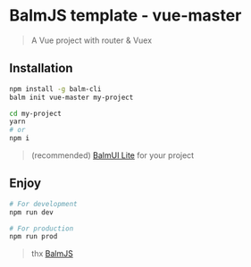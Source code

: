 # BalmJS template - vue-master
> A Vue project with router & Vuex

## Installation

```sh
npm install -g balm-cli
balm init vue-master my-project

cd my-project
yarn
# or
npm i
```

> (recommended) [BalmUI Lite](http://mdl.balmjs.com/) for your project

## Enjoy

```sh
# For development
npm run dev

# For production
npm run prod
```

> thx [BalmJS](http://balmjs.com/)
